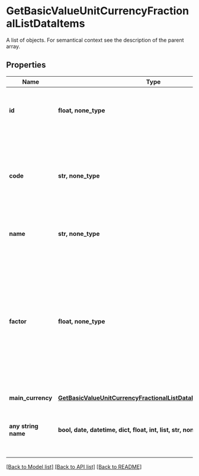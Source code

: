 # GetBasicValueUnitCurrencyFractionalListDataItems

A list of objects. For semantical context see the description of the parent array.

## Properties
Name | Type | Description | Notes
------------ | ------------- | ------------- | -------------
**id** | **float, none_type** | Identifier of the fractional currency, which is a value unit. | [optional] 
**code** | **str, none_type** | Code of the fractional currency such as GBp (for British pence), USc (for U.S. cents), EUc for (Euro cent). | [optional] 
**name** | **str, none_type** | Name of the fractional currency. | [optional] 
**factor** | **float, none_type** | Conversion factor between the fractional and its main currency. For example, the value 100 indicates that 100 US cents are equivalent to one US dollar. | [optional] 
**main_currency** | [**GetBasicValueUnitCurrencyFractionalListDataItemsMainCurrency**](GetBasicValueUnitCurrencyFractionalListDataItemsMainCurrency.md) |  | [optional] 
**any string name** | **bool, date, datetime, dict, float, int, list, str, none_type** | any string name can be used but the value must be the correct type | [optional]

[[Back to Model list]](../README.md#documentation-for-models) [[Back to API list]](../README.md#documentation-for-api-endpoints) [[Back to README]](../README.md)


